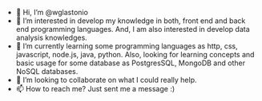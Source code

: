 - 👋 Hi, I’m @wglastonio
- 👀 I’m interested in develop my knowledge in both, front end and back end programming languages. And, I am also interested in develop data analysis knowledges.
- 🌱 I’m currently learning some programming languages as http, css, javascript, node.js, java, python. Also, looking for learning concepts and basic usage for some database as PostgresSQL, MongoDB and other NoSQL databases.
- 💞️ I’m looking to collaborate on what I could really help.
- 📫 How to reach me? Just sent me a message :)

<!---
wglastonio/wglastonio is a ✨ special ✨ repository because its `README.md` (this file) appears on your GitHub profile.
You can click the Preview link to take a look at your changes.
--->
